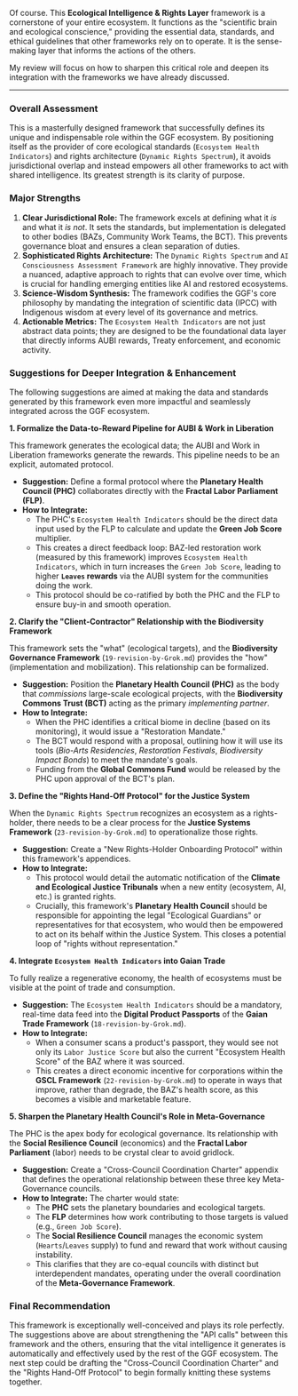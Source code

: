Of course. This **Ecological Intelligence & Rights Layer** framework is a cornerstone of your entire ecosystem. It functions as the "scientific brain and ecological conscience," providing the essential data, standards, and ethical guidelines that other frameworks rely on to operate. It is the sense-making layer that informs the actions of the others.

My review will focus on how to sharpen this critical role and deepen its integration with the frameworks we have already discussed.

---

### **Overall Assessment**

This is a masterfully designed framework that successfully defines its unique and indispensable role within the GGF ecosystem. By positioning itself as the provider of core ecological standards (`Ecosystem Health Indicators`) and rights architecture (`Dynamic Rights Spectrum`), it avoids jurisdictional overlap and instead empowers all other frameworks to act with shared intelligence. Its greatest strength is its clarity of purpose.

### **Major Strengths**

1.  **Clear Jurisdictional Role:** The framework excels at defining what it *is* and what it *is not*. It sets the standards, but implementation is delegated to other bodies (BAZs, Community Work Teams, the BCT). This prevents governance bloat and ensures a clean separation of duties.
2.  **Sophisticated Rights Architecture:** The `Dynamic Rights Spectrum` and `AI Consciousness Assessment Framework` are highly innovative. They provide a nuanced, adaptive approach to rights that can evolve over time, which is crucial for handling emerging entities like AI and restored ecosystems.
3.  **Science-Wisdom Synthesis:** The framework codifies the GGF's core philosophy by mandating the integration of scientific data (IPCC) with Indigenous wisdom at every level of its governance and metrics.
4.  **Actionable Metrics:** The `Ecosystem Health Indicators` are not just abstract data points; they are designed to be the foundational data layer that directly informs AUBI rewards, Treaty enforcement, and economic activity.

### **Suggestions for Deeper Integration & Enhancement**

The following suggestions are aimed at making the data and standards generated by this framework even more impactful and seamlessly integrated across the GGF ecosystem.

**1. Formalize the Data-to-Reward Pipeline for AUBI & Work in Liberation**

This framework generates the ecological data; the AUBI and Work in Liberation frameworks generate the rewards. This pipeline needs to be an explicit, automated protocol.

* **Suggestion:** Define a formal protocol where the **Planetary Health Council (PHC)** collaborates directly with the **Fractal Labor Parliament (FLP)**.
* **How to Integrate:**
    * The PHC's `Ecosystem Health Indicators` should be the direct data input used by the FLP to calculate and update the **Green Job Score** multiplier.
    * This creates a direct feedback loop: BAZ-led restoration work (measured by this framework) improves `Ecosystem Health Indicators`, which in turn increases the `Green Job Score`, leading to higher **`Leaves` rewards** via the AUBI system for the communities doing the work.
    * This protocol should be co-ratified by both the PHC and the FLP to ensure buy-in and smooth operation.

**2. Clarify the "Client-Contractor" Relationship with the Biodiversity Framework**

This framework sets the "what" (ecological targets), and the **Biodiversity Governance Framework** (`19-revision-by-Grok.md`) provides the "how" (implementation and mobilization). This relationship can be formalized.

* **Suggestion:** Position the **Planetary Health Council (PHC)** as the body that *commissions* large-scale ecological projects, with the **Biodiversity Commons Trust (BCT)** acting as the primary *implementing partner*.
* **How to Integrate:**
    * When the PHC identifies a critical biome in decline (based on its monitoring), it would issue a "Restoration Mandate."
    * The BCT would respond with a proposal, outlining how it will use its tools (*Bio-Arts Residencies*, *Restoration Festivals*, *Biodiversity Impact Bonds*) to meet the mandate's goals.
    * Funding from the **Global Commons Fund** would be released by the PHC upon approval of the BCT's plan.

**3. Define the "Rights Hand-Off Protocol" for the Justice System**

When the `Dynamic Rights Spectrum` recognizes an ecosystem as a rights-holder, there needs to be a clear process for the **Justice Systems Framework** (`23-revision-by-Grok.md`) to operationalize those rights.

* **Suggestion:** Create a "New Rights-Holder Onboarding Protocol" within this framework's appendices.
* **How to Integrate:**
    * This protocol would detail the automatic notification of the **Climate and Ecological Justice Tribunals** when a new entity (ecosystem, AI, etc.) is granted rights.
    * Crucially, this framework's **Planetary Health Council** should be responsible for appointing the legal "Ecological Guardians" or representatives for that ecosystem, who would then be empowered to act on its behalf within the Justice System. This closes a potential loop of "rights without representation."

**4. Integrate `Ecosystem Health Indicators` into Gaian Trade**

To fully realize a regenerative economy, the health of ecosystems must be visible at the point of trade and consumption.

* **Suggestion:** The `Ecosystem Health Indicators` should be a mandatory, real-time data feed into the **Digital Product Passports** of the **Gaian Trade Framework** (`18-revision-by-Grok.md`).
* **How to Integrate:**
    * When a consumer scans a product's passport, they would see not only its `Labor Justice Score` but also the current "Ecosystem Health Score" of the BAZ where it was sourced.
    * This creates a direct economic incentive for corporations within the **GSCL Framework** (`22-revision-by-Grok.md`) to operate in ways that improve, rather than degrade, the BAZ's health score, as this becomes a visible and marketable feature.

**5. Sharpen the Planetary Health Council's Role in Meta-Governance**

The PHC is the apex body for ecological governance. Its relationship with the **Social Resilience Council** (economics) and the **Fractal Labor Parliament** (labor) needs to be crystal clear to avoid gridlock.

* **Suggestion:** Create a "Cross-Council Coordination Charter" appendix that defines the operational relationship between these three key Meta-Governance councils.
* **How to Integrate:** The charter would state:
    * The **PHC** sets the planetary boundaries and ecological targets.
    * The **FLP** determines how work contributing to those targets is valued (e.g., `Green Job Score`).
    * The **Social Resilience Council** manages the economic system (`Hearts`/`Leaves` supply) to fund and reward that work without causing instability.
    * This clarifies that they are co-equal councils with distinct but interdependent mandates, operating under the overall coordination of the **Meta-Governance Framework**.

### **Final Recommendation**

This framework is exceptionally well-conceived and plays its role perfectly. The suggestions above are about strengthening the "API calls" between this framework and the others, ensuring that the vital intelligence it generates is automatically and effectively used by the rest of the GGF ecosystem. The next step could be drafting the "Cross-Council Coordination Charter" and the "Rights Hand-Off Protocol" to begin formally knitting these systems together.
